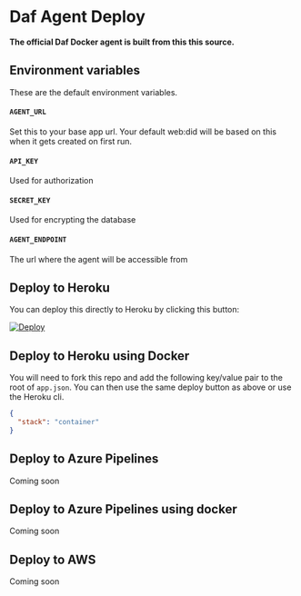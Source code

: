# Daf Agent Deploy

**The official Daf Docker agent is built from this this source.**

## Environment variables

These are the default environment variables.

#### `AGENT_URL`

Set this to your base app url. Your default web:did will be based on this when it gets created on first run.

#### `API_KEY`

Used for authorization

#### `SECRET_KEY`

Used for encrypting the database

#### `AGENT_ENDPOINT`

The url where the agent will be accessible from

## Deploy to Heroku

You can deploy this directly to Heroku by clicking this button:

[![Deploy](https://www.herokucdn.com/deploy/button.svg)](https://heroku.com/deploy)

## Deploy to Heroku using Docker

You will need to fork this repo and add the following key/value pair to the root of `app.json`. You can then use the same deploy button as above or use the Heroku cli.

```json
{
  "stack": "container"
}
```

## Deploy to Azure Pipelines

Coming soon

## Deploy to Azure Pipelines using docker

Coming soon

## Deploy to AWS

Coming soon
